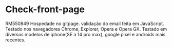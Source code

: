 # Check-front-page
RM550849
Hospedade no gitpage.
validação do email feita em JavaScript.
Testado nos navegadores Chrome, Explorer, Opera e Opera GX.
Testado em diversos modelos de iphone(SE a 14 pro max), google pixel e androids mais recentes.
